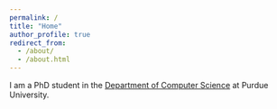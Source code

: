 ```yaml
---
permalink: /
title: "Home"
author_profile: true
redirect_from: 
  - /about/
  - /about.html
---
```


I am a PhD student in the [Department of Computer Science](https://cs.purdue.edu/) at Purdue University.
